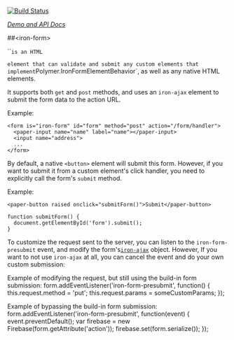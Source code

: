 
<!---

This README is automatically generated from the comments in these files:
iron-form.html

Edit those files, and our readme bot will duplicate them over here!
Edit this file, and the bot will squash your changes :)

-->

[![Build Status](https://travis-ci.org/PolymerElements/iron-form.svg?branch=master)](https://travis-ci.org/PolymerElements/iron-form)

_[Demo and API Docs](https://elements.polymer-project.org/elements/iron-form)_


##&lt;iron-form&gt;


``<iron-form>` is an HTML `<form>` element that can validate and submit any custom
elements that implement `Polymer.IronFormElementBehavior`, as well as any
native HTML elements.

It supports both `get` and `post` methods, and uses an `iron-ajax` element to
submit the form data to the action URL.

  Example:

    <form is="iron-form" id="form" method="post" action="/form/handler">
      <paper-input name="name" label="name"></paper-input>
      <input name="address">
      ...
    </form>

By default, a native `<button>` element will submit this form. However, if you
want to submit it from a custom element's click handler, you need to explicitly
call the form's `submit` method.

  Example:

    <paper-button raised onclick="submitForm()">Submit</paper-button>

    function submitForm() {
      document.getElementById('form').submit();
    }

To customize the request sent to the server, you can listen to the `iron-form-presubmit`
event, and modify the form's[`iron-ajax`](https://elements.polymer-project.org/elements/iron-ajax)
object. However, If you want to not use `iron-ajax` at all, you can cancel the
event and do your own custom submission:

  Example of modifying the request, but still using the build-in form submission:
    form.addEventListener('iron-form-presubmit', function() {
      this.request.method = 'put';
      this.request.params = someCustomParams;
    });

  Example of bypassing the build-in form submission:
    form.addEventListener('iron-form-presubmit', function(event) {
      event.preventDefault();
      var firebase = new Firebase(form.getAttribute('action'));
      firebase.set(form.serialize());
    });


